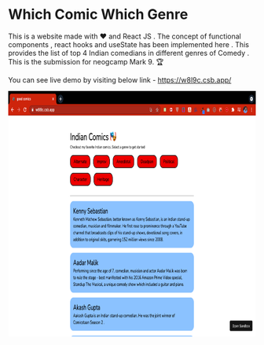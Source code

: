 #  Which Comic Which Genre

This is a website made with ❤️ and React JS . The concept of functional components , react hooks and useState has been implemented here . 
This provides the list of top 4 Indian comedians in different genres of Comedy .
This is the submission for neogcamp Mark 9. 🏆

You can see live demo by visiting below link - https://w8l9c.csb.app/

<img src="./images/ss.png" height="500px" width="800px">
